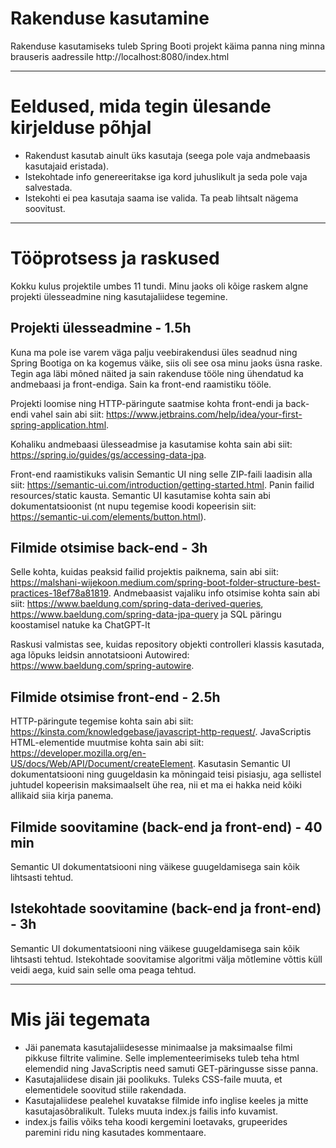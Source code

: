 # Rakenduse kasutamine
Rakenduse kasutamiseks tuleb Spring Booti projekt käima panna ning minna brauseris aadressile http://localhost:8080/index.html

-------
# Eeldused, mida tegin ülesande kirjelduse põhjal
* Rakendust kasutab ainult üks kasutaja (seega pole vaja andmebaasis kasutajaid eristada).
* Istekohtade info genereeritakse iga kord juhuslikult ja seda pole vaja salvestada.
* Istekohti ei pea kasutaja saama ise valida. Ta peab lihtsalt nägema soovitust.

------------------------
# Tööprotsess ja raskused
Kokku kulus projektile umbes 11 tundi. Minu jaoks oli kõige raskem algne projekti ülesseadmine ning kasutajaliidese tegemine.

## Projekti ülesseadmine - 1.5h
Kuna ma pole ise varem väga palju veebirakendusi üles seadnud ning Spring Bootiga on ka kogemus väike, siis oli see osa minu jaoks üsna raske. Tegin aga läbi mõned näited ja sain rakenduse tööle ning ühendatud ka andmebaasi ja front-endiga. Sain ka front-end raamistiku tööle. 

Projekti loomise ning HTTP-päringute saatmise kohta front-endi ja back-endi vahel sain abi siit: https://www.jetbrains.com/help/idea/your-first-spring-application.html.

Kohaliku andmebaasi ülesseadmise ja kasutamise kohta sain abi siit: https://spring.io/guides/gs/accessing-data-jpa.

Front-end raamistikuks valisin Semantic UI ning selle ZIP-faili laadisin alla siit: https://semantic-ui.com/introduction/getting-started.html. Panin failid resources/static kausta. Semantic UI kasutamise kohta sain abi dokumentatsioonist (nt nupu tegemise koodi kopeerisin siit: https://semantic-ui.com/elements/button.html).


## Filmide otsimise back-end - 3h
Selle kohta, kuidas peaksid failid projektis paiknema, sain abi siit: https://malshani-wijekoon.medium.com/spring-boot-folder-structure-best-practices-18ef78a81819.
Andmebaasist vajaliku info otsimise kohta sain abi siit: https://www.baeldung.com/spring-data-derived-queries, https://www.baeldung.com/spring-data-jpa-query ja SQL päringu koostamisel natuke ka ChatGPT-lt

Raskusi valmistas see, kuidas repository objekti controlleri klassis kasutada, aga lõpuks leidsin annotatsiooni Autowired: https://www.baeldung.com/spring-autowire.

## Filmide otsimise front-end - 2.5h
HTTP-päringute tegemise kohta sain abi siit: https://kinsta.com/knowledgebase/javascript-http-request/.
JavaScriptis HTML-elementide muutmise kohta sain abi siit: https://developer.mozilla.org/en-US/docs/Web/API/Document/createElement.
Kasutasin Semantic UI dokumentatsiooni ning guugeldasin ka mõningaid teisi pisiasju, aga sellistel juhtudel kopeerisin maksimaalselt ühe rea, nii et ma ei hakka neid kõiki allikaid siia kirja panema.


## Filmide soovitamine (back-end ja front-end) - 40 min
Semantic UI dokumentatsiooni ning väikese guugeldamisega sain kõik lihtsasti tehtud.

## Istekohtade soovitamine (back-end ja front-end) - 3h
Semantic UI dokumentatsiooni ning väikese guugeldamisega sain kõik lihtsasti tehtud. Istekohtade soovitamise algoritmi välja mõtlemine võttis küll veidi aega, kuid sain selle oma peaga tehtud.


----
# Mis jäi tegemata
* Jäi panemata kasutajaliidesesse minimaalse ja maksimaalse filmi pikkuse filtrite valimine. Selle implementeerimiseks tuleb teha html elemendid ning JavaScriptis need samuti GET-päringusse sisse panna.
* Kasutajaliidese disain jäi poolikuks. Tuleks CSS-faile muuta, et elementidele soovitud stiile rakendada.
* Kasutajaliidese pealehel kuvatakse filmide info inglise keeles ja mitte kasutajasõbralikult. Tuleks muuta index.js failis info kuvamist.
* index.js failis võiks teha koodi kergemini loetavaks, grupeerides paremini ridu ning kasutades kommentaare.

